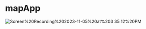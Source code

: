 # mapApp



![Screen%20Recording%202023-11-05%20at%203 35 12%20PM](https://github.com/itischan/mapApp/assets/136856772/0bb0ee07-ed49-40b6-a00f-4862ae17db57)
